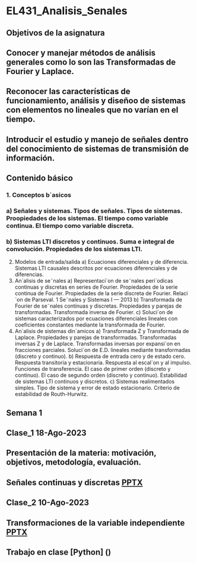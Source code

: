 # EL431_Analisis_Senales
## Objetivos de la asignatura
## Conocer y manejar métodos de análisis generales como lo son las Transformadas de Fourier y Laplace.
## Reconocer las características de funcionamiento, análisis y diseñoo de sistemas con elementos no lineales que no varían en el tiempo.
## Introducir el estudio y manejo de señales dentro del conocimiento de sistemas de transmisión de información.
## Contenido básico
### 1. Conceptos b´asicos
### a) Señales y sistemas. Tipos de señales. Tipos de sistemas. Proopiedades de los sistemas. El tiempo como variable continua. El tiempo como variable discreta.
### b) Sistemas LTI discretos y continuos. Suma e integral de convolución. Propiedades de los sistemas LTI.
2. Modelos de entrada/salida
a) Ecuaciones diferenciales y de diferencia. Sistemas LTI causales descritos por ecuaciones
diferenciales y de diferencias.
3. An´alisis de se˜nales
a) Representaci´on de se˜nales peri´odicas continuas y discretas en series de Fourier. Propiedades
de la serie continua de Fourier. Propiedades de la serie discreta de Fourier. Relaci´on de
Parseval.
1
Se˜nales y Sistemas I — 2013
b) Transformada de Fourier de se˜nales continuas y discretas. Propiedades y parejas de transformadas.
Transformada inversa de Fourier.
c) Soluci´on de sistemas caracterizados por ecuaciones diferenciales lineales con coeficientes
constantes mediante la transformada de Fourier.
4. An´alisis de sistemas din´amicos
a) Transformada Z y Transformada de Laplace. Propiedades y parejas de transformadas.
Transformadas inversas Z y de Laplace. Transformadas inversas por expansi´on en fracciones
parciales. Soluci´on de E.D. lineales mediante transformadas (discreto y continuo).
b) Respuesta de entrada cero y de estado cero. Respuesta transitoria y estacionaria. Respuesta
al escal´on y al impulso. Funciones de transferencia. El caso de primer orden (discreto
y continuo). El caso de segundo orden (discreto y continuo). Estabilidad de sistemas LTI
continuos y discretos.
c) Sistemas realimentados simples. Tipo de sistema y error de estado estacionario. Criterio
de estabilidad de Routh-Hurwitz.

## Semana 1
## Clase_1 18-Ago-2023
## Presentación de la materia: motivación, objetivos, metodología, evaluación.
## Señales continuas y discretas [PPTX](https://github.com/joseramoniglesias/EL431_Analisis_Senales/blob/main/Clases/Cap01_Introducci%C3%B3n/Presentaciones/AS01_Se%C3%B1ales_continuasydiscretas.pdf) 
## Clase_2 10-Ago-2023
## Transformaciones de la variable independiente [PPTX](https://github.com/joseramoniglesias/EL431_Analisis_Senales/blob/main/Clases/Cap01_Introducci%C3%B3n/Presentaciones/AS01_Senales_Tiempo_Continuo.pdf)
## Trabajo en clase [Python] ()

